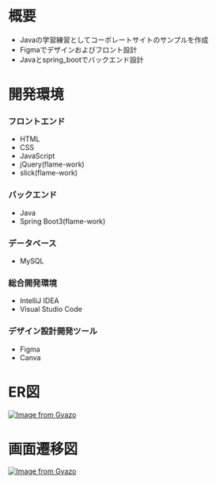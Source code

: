# 概要
* Javaの学習練習としてコーポレートサイトのサンプルを作成
* Figmaでデザインおよびフロント設計
* Javaとspring_bootでバックエンド設計

# 開発環境

### フロントエンド
- HTML
- CSS
- JavaScript
- jQuery(flame-work)
- slick(flame-work)

### バックエンド
- Java
- Spring Boot3(flame-work)

### データベース
- MySQL

### 総合開発環境
- IntelliJ IDEA
- Visual Studio Code

### デザイン設計開発ツール
- Figma
- Canva

# ER図
[![Image from Gyazo](https://i.gyazo.com/152f75bab0b834ff75dc3572539c4512.png)](https://gyazo.com/152f75bab0b834ff75dc3572539c4512)

# 画面遷移図
[![Image from Gyazo](https://i.gyazo.com/78b2ebef1ea45bc10c4cfb9f6d9115cb.png)](https://gyazo.com/78b2ebef1ea45bc10c4cfb9f6d9115cb)